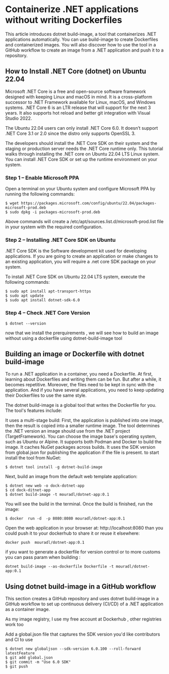 # Containerize .NET applications without writing Dockerfiles
This article introduces dotnet build-image, a tool that containerizes .NET applications automatically. You can use build-image to create Dockerfiles and containerized images. You will also discover how to use the tool in a GitHub workflow to create an image from a .NET application and push it to a repository.

## How to Install .NET Core (dotnet) on Ubuntu 22.04
Microsoft .NET Core is a free and open-source software framework designed with keeping Linux and macOS in mind. It is a cross-platform successor to .NET Framework available for Linux, macOS, and Windows systems. .NET Core 6 is an LTR release that will support for the next 3 years. It also supports hot reload and better git integration with Visual Studio 2022.

The Ubuntu 22.04 users can only install .NET Core 6.0. It doesn’t support .NET Core 3.1 or 2.0 since the distro only supports OpenSSL 3.

The developers should install the .NET Core SDK on their system and the staging or production server needs the .NET Core runtime only. This tutorial walks through installing the .NET core on Ubuntu 22.04 LTS Linux system. You can install .NET Core SDK or set up the runtime environment on your system.
### Step 1 – Enable Microsoft PPA
Open a terminal on your Ubuntu system and configure Microsoft PPA by running the following commands:
```
$ wget https://packages.microsoft.com/config/ubuntu/22.04/packages-microsoft-prod.deb
$ sudo dpkg -i packages-microsoft-prod.deb
```
Above commands will create a /etc/apt/sources.list.d/microsoft-prod.list file in your system with the required configuration.
### Step 2 – Installing .NET Core SDK on Ubuntu
.NET Core SDK is the Software development kit used for developing applications. If you are going to create an application or make changes to an existing application, you will require a .net core SDK package on your system.

To install .NET Core SDK on Ubuntu 22.04 LTS system, execute the following commands:
```
$ sudo apt install apt-transport-https 
$ sudo apt update 
$ sudo apt install dotnet-sdk-6.0
```
### Step 4 – Check .NET Core Version
```
$ dotnet --version
```
now that we install the prerquirements , we will see how to build an image without using a dockerfile using dotnet-build-image tool

## Building an image or Dockerfile with dotnet build-image
To run a .NET application in a container, you need a Dockerfile. At first, learning about Dockerfiles and writing them can be fun. But after a while, it becomes repetitive. Moreover, the files need to be kept in sync with the application. And if you have several applications, you need to keep updating their Dockerfiles to use the same style.

The dotnet build-image is a global tool that writes the Dockerfile for you. The tool's features include:

It uses a multi-stage build: First, the application is published into one image, then the result is copied into a smaller runtime image.
The tool determines the .NET version an image should use from the .NET project (TargetFramework).
You can choose the image base's operating system, such as Ubuntu or Alpine.
It supports both Podman and Docker to build the image.
It caches NuGet packages across builds.
It uses the SDK version from global.json for publishing the application if the file is present.
 to start install the tool from NuGet:
```
$ dotnet tool install -g dotnet-build-image
```
Next, build an image from the default web template application:

```
$ dotnet new web -o dock-dotnet-app
$ cd dock-ditnet-app
$ dotnet build-image -t mouradl/dotnet-app:0.1
```
You will see the build in the terminal. Once the build is finished, run the image:
```
$ docker  run -d  -p 8080:8080 mouradl/dotnet-app:0.1
```
Open the web application in your browser at: http://localhost:8080
than you could push it to your dockerhub to share it or reuse it elsewhere:
```
docker push  mouradl/dotnet-app:0.1
```
if you want to generate a dockerfile for version control or to more customs you can pass param when building :
```
dotnet build-image --as-dockerfile Dockerfile -t mouradl/dotnet-app:0.1
```

## Using dotnet build-image in a GitHub workflow
This section creates a GitHub repository and uses dotnet build-image in a GitHub workflow to set up continuous delivery (CI/CD) of a .NET application as a container image.

As my image registry, I use my free account at Dockerhub , other registries work too

Add a global.json file that captures the SDK version you'd like contributors and CI to use

```
$ dotnet new globaljson --sdk-version 6.0.100 --roll-forward latestFeature
$ git add global.json
$ git commit -m "Use 6.0 SDK"
$ git push
```
